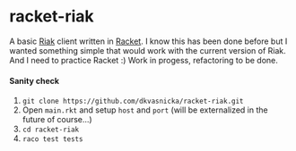 racket-riak
===========

A basic [Riak](http://basho.com/riak/) client written in [Racket](http://racket-lang.org). I know this has been done before but I wanted something simple that would work with the current version of Riak. And I need to practice Racket :)
Work in progess, refactoring to be done.

#### Sanity check

1. `git clone https://github.com/dkvasnicka/racket-riak.git`
2. Open `main.rkt` and setup `host` and `port` (will be externalized in the future of course...)
2. `cd racket-riak`
3. `raco test tests`
